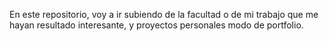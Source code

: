 En este repositorio, voy a ir subiendo de la facultad o de mi trabajo que me hayan resultado interesante, y proyectos personales modo de portfolio.
